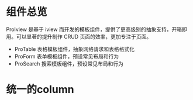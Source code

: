 # 组件总览

ProIview 是基于 iview 而开发的模板组件，提供了更高级别的抽象支持，开箱即用。可以显著的提升制作 CRUD 页面的效率，更加专注于页面。


- ProTable 表格模板组件，抽象网络请求和表格格式化
- ProForm 表单模板组件，预设常见布局和行为
- ProSearch 搜索模板组件，预设常见布局和行为

# 统一的column